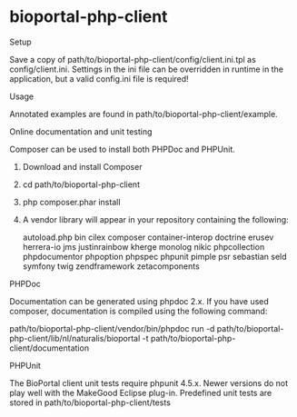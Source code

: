 # bioportal-php-client

Setup

Save a copy of path/to/bioportal-php-client/config/client.ini.tpl as config/client.ini. 
Settings in the ini file can be overridden in runtime in the application, 
but a valid config.ini file is required!


Usage

Annotated examples are found in path/to/bioportal-php-client/example.



Online documentation and unit testing

Composer can be used to install both PHPDoc and PHPUnit.

1. Download and install Composer
2. cd path/to/bioportal-php-client
2. php composer.phar install
3. A vendor library will appear in your repository containing the following:

    autoload.php
    bin
    cilex
    composer
    container-interop
    doctrine
    erusev
    herrera-io
    jms
    justinrainbow
    kherge
    monolog
    nikic
    phpcollection
    phpdocumentor
    phpoption
    phpspec
    phpunit
    pimple
    psr
    sebastian
    seld
    symfony
    twig
    zendframework
    zetacomponents



PHPDoc

Documentation can be generated using phpdoc 2.x. If you have used composer, 
documentation is compiled using the following command:

path/to/bioportal-php-client/vendor/bin/phpdoc run -d path/to/bioportal-php-client/lib/nl/naturalis/bioportal -t path/to/bioportal-php-client/documentation


PHPUnit

The BioPortal client unit tests require phpunit 4.5.x. 
Newer versions do not play well with the MakeGood Eclipse plug-in.
Predefined unit tests are stored in path/to/bioportal-php-client/tests





